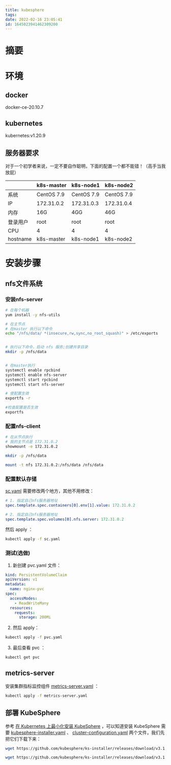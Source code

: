 ```yaml
---
title: kubesphere
tags: 
date: 2022-02-16 23:05:41
id: 1645023941462309200
---
```

# 摘要

# 环境

## docker

docker-ce-20.10.7

## kubernetes

kubernetes:v1.20.9

## 服务器要求

对于一个初学者来说，一定不要自作聪明，下面的配置一个都不能错！（高手当我放屁）

|          | k8s-master | k8s-node1  | k8s-node2  |
| -------- | ---------- | ---------- | ---------- |
| 系统     | CentOS 7.9 | CentOS 7.9 | CentOS 7.9 |
| IP       | 172.31.0.2 | 172.31.0.3 | 172.31.0.4 |
| 内存     | 16G        | 4GG        | 46G        |
| 登录用户 | root       | root       | root       |
| CPU      | 4          | 4          | 4          |
| hostname | k8s-master | k8s-node1  | k8s-node2  |

# 安装步骤

## nfs文件系统

### 安装nfs-server

```sh
# 在每个机器
yum install -y nfs-utils
```

```sh
# 在主节点
# 在master 执行以下命令 
echo "/nfs/data/ *(insecure,rw,sync,no_root_squash)" > /etc/exports


# 执行以下命令，启动 nfs 服务;创建共享目录
mkdir -p /nfs/data


# 在master执行
systemctl enable rpcbind
systemctl enable nfs-server
systemctl start rpcbind
systemctl start nfs-server

# 使配置生效
exportfs -r

#检查配置是否生效
exportfs
```

### 配置nfs-client

```sh
# 在从节点执行
# 我的主节点是 172.31.0.2
showmount -e 172.31.0.2 

mkdir -p /nfs/data

mount -t nfs 172.31.0.2:/nfs/data /nfs/data
```

### 配置默认存储

 [sc.yaml](assets\data\sc.yaml) 需要修改两个地方，其他不用修改：

```yaml
# 1. 指定自己nfs服务器地址
spec.template.spec.containers[0].env[1].value: 172.31.0.2

# 2. 指定自己nfs服务器地址
spec.template.spec.volumes[0].nfs.server: 172.31.0.2
```

然后 apply ： 

```sh
kubectl apply -f sc.yaml
```

### 测试(选做)

1. 新创建 pvc.yaml 文件：

```yaml
kind: PersistentVolumeClaim
apiVersion: v1
metadata:
  name: nginx-pvc
spec:
  accessModes:
    - ReadWriteMany
  resources:
    requests:
      storage: 200Mi
```

2. 然后 apply：

```sh
kubectl apply -f pvc.yaml
```

3. 最后查看 pvc ：

```sh
kubectl get pvc
```

## metrics-server

安装集群指标监控组件 [metrics-server.yaml](assets\data\metrics-server.yaml) ：

```sh
kubectl apply -f metrics-server.yaml
```

## 部署 KubeSphere

参考 [在 Kubernetes 上最小化安装 KubeSphere](https://kubesphere.io/zh/docs/quick-start/minimal-kubesphere-on-k8s/) ，可以知道安装 KubeSphere 需要 [kubesphere-installer.yaml](assets\data\kubesphere-installer.yaml) 、 [cluster-configuration.yaml](assets\data\cluster-configuration.yaml) 两个文件，我们先把它们下载下来：

```sh
wget https://github.com/kubesphere/ks-installer/releases/download/v3.1.1/kubesphere-installer.yaml

wget https://github.com/kubesphere/ks-installer/releases/download/v3.1.1/cluster-configuration.yaml
```











